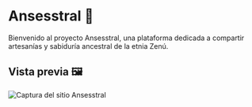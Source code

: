 # Ansesstral 🌿

Bienvenido al proyecto Ansesstral, una plataforma dedicada a compartir artesanías y sabiduría ancestral de la etnia Zenú.

## Vista previa 🖼️

![Captura del sitio Ansesstral](public/captura.jpg)





